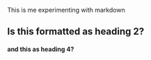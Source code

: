This is me experimenting with markdown

## Is this formatted as heading 2?

#### and this as heading 4?


